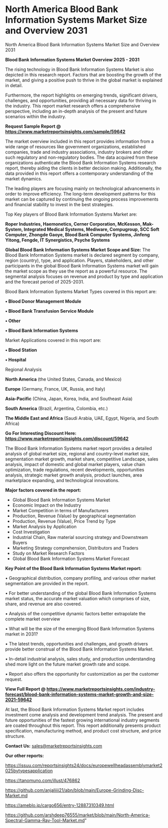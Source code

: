 # North America Blood Bank Information Systems Market Size and Overview 2031
North America Blood Bank Information Systems Market Size and Overview 2031

<Strong> Blood Bank Information Systems Market Overview 2025 - 2031</strong>

The rising technology in Blood Bank Information Systems Market is also depicted in this research report. Factors that are boosting the growth of the market, and giving a positive push to thrive in the global market is explained in detail.

Furthermore, the report highlights on emerging trends, significant drivers, challenges, and opportunities, providing all necessary data for thriving in the industry. This report market research offers a comprehensive perspective, including an in-depth analysis of the present and future scenarios within the industry.

<strong>Request Sample Report @ <a href=https://www.marketreportsinsights.com/sample/59642>https://www.marketreportsinsights.com/sample/59642</a></strong>

The market overview included in this report provides information from a wide range of resources like government organizations, established companies, trade and industry associations, industry brokers and other such regulatory and non-regulatory bodies. The data acquired from these organizations authenticate the Blood Bank Information Systems research report, thereby aiding the clients in better decision making. Additionally, the data provided in this report offers a contemporary understanding of the market dynamics.

The leading players are focusing mainly on technological advancements in order to improve efficiency. The long-term development patterns for this market can be captured by continuing the ongoing process improvements and financial stability to invest in the best strategies.

Top Key players of Blood Bank Information Systems Market are:

<strong>Roper Industries, Haemonetics, Cerner Corporation, McKesson, Mak-System, Integrated Medical Systems, Mediware, Compugroup, SCC Soft Computer, Zhongde Gaoye, Blood Bank Computer Systems, Jinfeng Yitong, Fengde, IT Synergistics, Psyche Systems</strong>

<strong><b>Global Blood Bank Information Systems Market Scope and Size:</b></strong>
The Blood Bank Information Systems market is declared segment by company, region (country), type, and application. Players, stakeholders, and other participants in the global Blood Bank Information Systems market will gain the market scope as they use the report as a powerful resource. The segmental analysis focuses on revenue and product by type and application and the forecast period of 2025-2031.

Blood Bank Information Systems Market Types covered in this report are:

<strong>• Blood Donor Management Module

• Blood Bank Transfusion Service Module

• Other

• Blood Bank Information Systems</strong>

Market Applications covered in this report are:

<strong>• Blood Station

• Hospital</strong> 

Regional Analysis

<strong>North America</strong> (the United States, Canada, and Mexico)

<strong>Europe</strong> (Germany, France, UK, Russia, and Italy)

<strong>Asia-Pacific</strong> (China, Japan, Korea, India, and Southeast Asia)

<strong>South America</strong> (Brazil, Argentina, Colombia, etc.)

<strong>The Middle East and Africa</strong> (Saudi Arabia, UAE, Egypt, Nigeria, and South Africa)

<strong>Go For Interesting Discount Here: <a href=https://www.marketreportsinsights.com/discount/59642>https://www.marketreportsinsights.com/discount/59642</a></strong>

The Blood Bank Information Systems market report provides a detailed analysis of global market size, regional and country-level market size, segmentation market growth, market share, competitive Landscape, sales analysis, impact of domestic and global market players, value chain optimization, trade regulations, recent developments, opportunities analysis, strategic market growth analysis, product launches, area marketplace expanding, and technological innovations.

<strong><b>Major factors covered in the report:</b></strong>
<ul>
  <li>Global Blood Bank Information Systems Market </li>
  <li>Economic Impact on the Industry</li>
  <li>Market Competition in terms of Manufacturers</li>
  <li>Production, Revenue (Value) by geographical segmentation</li>
  <li>Production, Revenue (Value), Price Trend by Type</li>
  <li>Market Analysis by Application</li>
  <li>Cost Investigation</li>
  <li>Industrial Chain, Raw material sourcing strategy and Downstream Buyers</li>
  <li>Marketing Strategy comprehension, Distributors and Traders</li>
  <li>Study on Market Research Factors</li>
  <li>Global Blood Bank Information Systems Market Forecast</li>
</ul>

<strong><b>Key Point of the Blood Bank Information Systems Market report:</b></strong>

• Geographical distribution, company profiling, and various other market segmentation are provided in the report.

• For better understanding of the global Blood Bank Information Systems market status, the accurate market valuation which comprises of size, share, and revenue are also covered.

• Analysis of the competitive dynamic factors better extrapolate the complete market overview

• What will be the size of the emerging Blood Bank Information Systems market in 2031?

• The latest trends, opportunities and challenges, and growth drivers provide better construal of the Blood Bank Information Systems Market.

• In-detail industrial analysis, sales study, and production understanding shed more light on the future market growth rate and scope.

• Report also offers the opportunity for customization as per the customer request.

<strong><b>View Full Report @ <a href=https://www.marketreportsinsights.com/industry-forecast/blood-bank-information-systems-market-growth-and-size-2021-59642>https://www.marketreportsinsights.com/industry-forecast/blood-bank-information-systems-market-growth-and-size-2021-59642</a></b></strong>


At last, the Blood Bank Information Systems Market report includes investment come analysis and development trend analysis. The present and future opportunities of the fastest growing international industry segments are coated throughout this report. This report additionally presents product specification, manufacturing method, and product cost structure, and price structure.

<strong>Contact Us:</strong>
sales@marketreportsinsights.com

<strong>Our other reports:</strong>

<a href=https://issuu.com/reportsinsights24/docs/europewellheadassemblymarket2025bytypesapplication>https://issuu.com/reportsinsights24/docs/europewellheadassemblymarket2025bytypesapplication</a>

<a href=https://tanomuno.com/illust/476862>https://tanomuno.com/illust/476862</a>

<a href=https://github.com/anjaliiii21/abn/blob/main/Europe-Grinding-Disc-Market.md>https://github.com/anjaliiii21/abn/blob/main/Europe-Grinding-Disc-Market.md</a>

<a href=https://ameblo.jp/cargo656/entry-12887310349.html>https://ameblo.jp/cargo656/entry-12887310349.html</a>

<a href=https://github.com/arshdeep76555/market/blob/main/North-America-Spectral-Gamma-Ray-Tool-Market.md>https://github.com/arshdeep76555/market/blob/main/North-America-Spectral-Gamma-Ray-Tool-Market.md</a>"
